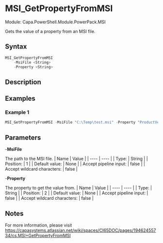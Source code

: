 # MSI_GetPropertyFromMSI
Module: Capa.PowerShell.Module.PowerPack.MSI

Gets the value of a property from an MSI file.

## Syntax

```powershell
MSI_GetPropertyFromMSI
	-MsiFile <String>
	-Property <String>
```

## Description



## Examples

### Example 1
```powershell
MSI_GetPropertyFromMSI -MsiFile "C:\Temp\test.msi" -Property "ProductVersion"
```
    

## Parameters

-**MsiFile**

The path to the MSI file.
| Name | Value |
| ---- | ---- |
| Type: | String |
| Position: | 1 | 
| Default value: | None | 
| Accept pipeline input: | false | 
| Accept wildcard characters: | false | 

-**Property**

The property to get the value from.
| Name | Value |
| ---- | ---- |
| Type: | String |
| Position: | 2 | 
| Default value: | None | 
| Accept pipeline input: | false | 
| Accept wildcard characters: | false | 


## Notes

For more information, please visit https://capasystems.atlassian.net/wiki/spaces/CI65DOC/pages/19462455734/cs.MSI+GetPropertyFromMSI
